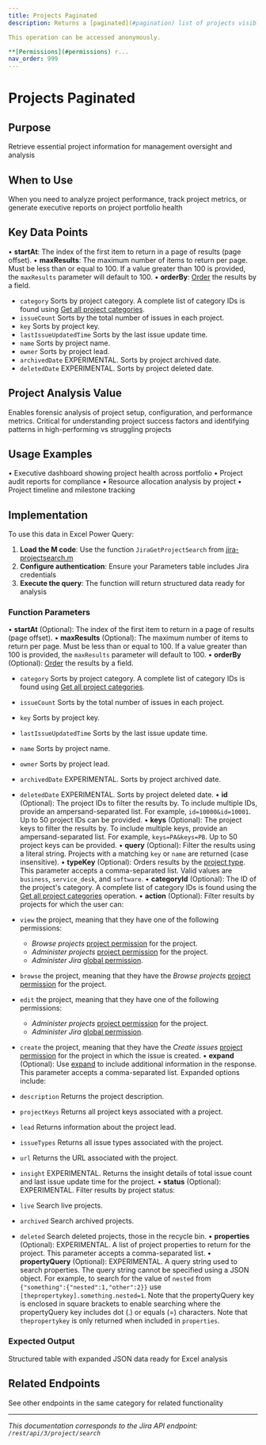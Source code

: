```yaml
---
title: Projects Paginated
description: Returns a [paginated](#pagination) list of projects visible to the user.

This operation can be accessed anonymously.

**[Permissions](#permissions) r...
nav_order: 999
---
```


# Projects Paginated

## Purpose
Retrieve essential project information for management oversight and analysis

## When to Use
When you need to analyze project performance, track project metrics, or generate executive reports on project portfolio health

## Key Data Points
• **startAt**: The index of the first item to return in a page of results (page offset).
• **maxResults**: The maximum number of items to return per page. Must be less than or equal to 100. If a value greater than 100 is provided, the `maxResults` parameter will default to 100.
• **orderBy**: [Order](#ordering) the results by a field.

 *  `category` Sorts by project category. A complete list of category IDs is found using [Get all project categories](#api-rest-api-3-projectCategory-get).
 *  `issueCount` Sorts by the total number of issues in each project.
 *  `key` Sorts by project key.
 *  `lastIssueUpdatedTime` Sorts by the last issue update time.
 *  `name` Sorts by project name.
 *  `owner` Sorts by project lead.
 *  `archivedDate` EXPERIMENTAL. Sorts by project archived date.
 *  `deletedDate` EXPERIMENTAL. Sorts by project deleted date.

## Project Analysis Value
Enables forensic analysis of project setup, configuration, and performance metrics. Critical for understanding project success factors and identifying patterns in high-performing vs struggling projects

## Usage Examples
• Executive dashboard showing project health across portfolio
• Project audit reports for compliance
• Resource allocation analysis by project
• Project timeline and milestone tracking

## Implementation
To use this data in Excel Power Query:

1. **Load the M code**: Use the function `JiraGetProjectSearch` from [jira-projectsearch.m](../assets/jira-projectsearch.m)
2. **Configure authentication**: Ensure your Parameters table includes Jira credentials
3. **Execute the query**: The function will return structured data ready for analysis

### Function Parameters
• **startAt** (Optional): The index of the first item to return in a page of results (page offset).
• **maxResults** (Optional): The maximum number of items to return per page. Must be less than or equal to 100. If a value greater than 100 is provided, the `maxResults` parameter will default to 100.
• **orderBy** (Optional): [Order](#ordering) the results by a field.

 *  `category` Sorts by project category. A complete list of category IDs is found using [Get all project categories](#api-rest-api-3-projectCategory-get).
 *  `issueCount` Sorts by the total number of issues in each project.
 *  `key` Sorts by project key.
 *  `lastIssueUpdatedTime` Sorts by the last issue update time.
 *  `name` Sorts by project name.
 *  `owner` Sorts by project lead.
 *  `archivedDate` EXPERIMENTAL. Sorts by project archived date.
 *  `deletedDate` EXPERIMENTAL. Sorts by project deleted date.
• **id** (Optional): The project IDs to filter the results by. To include multiple IDs, provide an ampersand-separated list. For example, `id=10000&id=10001`. Up to 50 project IDs can be provided.
• **keys** (Optional): The project keys to filter the results by. To include multiple keys, provide an ampersand-separated list. For example, `keys=PA&keys=PB`. Up to 50 project keys can be provided.
• **query** (Optional): Filter the results using a literal string. Projects with a matching `key` or `name` are returned (case insensitive).
• **typeKey** (Optional): Orders results by the [project type](https://confluence.atlassian.com/x/GwiiLQ#Jiraapplicationsoverview-Productfeaturesandprojecttypes). This parameter accepts a comma-separated list. Valid values are `business`, `service_desk`, and `software`.
• **categoryId** (Optional): The ID of the project's category. A complete list of category IDs is found using the [Get all project categories](#api-rest-api-3-projectCategory-get) operation.
• **action** (Optional): Filter results by projects for which the user can:

 *  `view` the project, meaning that they have one of the following permissions:
    
     *  *Browse projects* [project permission](https://confluence.atlassian.com/x/yodKLg) for the project.
     *  *Administer projects* [project permission](https://confluence.atlassian.com/x/yodKLg) for the project.
     *  *Administer Jira* [global permission](https://confluence.atlassian.com/x/x4dKLg).
 *  `browse` the project, meaning that they have the *Browse projects* [project permission](https://confluence.atlassian.com/x/yodKLg) for the project.
 *  `edit` the project, meaning that they have one of the following permissions:
    
     *  *Administer projects* [project permission](https://confluence.atlassian.com/x/yodKLg) for the project.
     *  *Administer Jira* [global permission](https://confluence.atlassian.com/x/x4dKLg).
 *  `create` the project, meaning that they have the *Create issues* [project permission](https://confluence.atlassian.com/x/yodKLg) for the project in which the issue is created.
• **expand** (Optional): Use [expand](#expansion) to include additional information in the response. This parameter accepts a comma-separated list. Expanded options include:

 *  `description` Returns the project description.
 *  `projectKeys` Returns all project keys associated with a project.
 *  `lead` Returns information about the project lead.
 *  `issueTypes` Returns all issue types associated with the project.
 *  `url` Returns the URL associated with the project.
 *  `insight` EXPERIMENTAL. Returns the insight details of total issue count and last issue update time for the project.
• **status** (Optional): EXPERIMENTAL. Filter results by project status:

 *  `live` Search live projects.
 *  `archived` Search archived projects.
 *  `deleted` Search deleted projects, those in the recycle bin.
• **properties** (Optional): EXPERIMENTAL. A list of project properties to return for the project. This parameter accepts a comma-separated list.
• **propertyQuery** (Optional): EXPERIMENTAL. A query string used to search properties. The query string cannot be specified using a JSON object. For example, to search for the value of `nested` from `{"something":{"nested":1,"other":2}}` use `[thepropertykey].something.nested=1`. Note that the propertyQuery key is enclosed in square brackets to enable searching where the propertyQuery key includes dot (.) or equals (=) characters. Note that `thepropertykey` is only returned when included in `properties`.

### Expected Output
Structured table with expanded JSON data ready for Excel analysis

## Related Endpoints
See other endpoints in the same category for related functionality

---
*This documentation corresponds to the Jira API endpoint: `/rest/api/3/project/search`*
